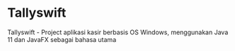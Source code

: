# Tallyswift
Tallyswift - Project aplikasi kasir berbasis OS Windows, menggunakan Java 11 dan JavaFX sebagai bahasa utama
